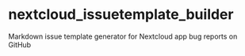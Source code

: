 # nextcloud_issuetemplate_builder
Markdown issue template generator for Nextcloud app bug reports on GitHub
